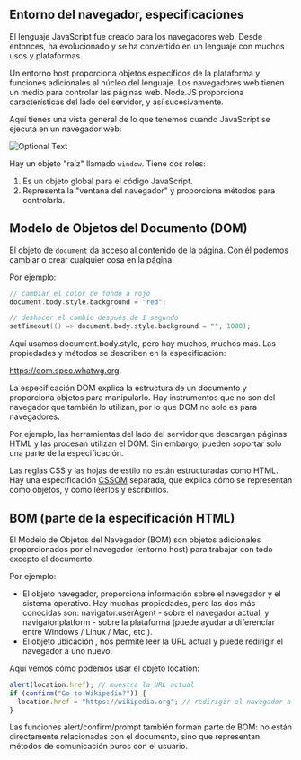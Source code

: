 ## Entorno del navegador, especificaciones

El lenguaje JavaScript fue creado para los navegadores web. Desde entonces, ha evolucionado y se ha convertido en un lenguaje con muchos usos y plataformas.

Un entorno host proporciona objetos específicos de la plataforma y funciones adicionales al núcleo del lenguaje. Los navegadores web tienen un medio para controlar las páginas web. Node.JS proporciona características del lado del servidor, y así sucesivamente.

Aquí tienes una vista general de lo que tenemos cuando JavaScript se ejecuta en un navegador web:

![Optional Text](Selección_114.png)

Hay un objeto "raíz" llamado `window`. Tiene dos roles:

1. Es un objeto global para el código JavaScript.
2. Representa la "ventana del navegador" y proporciona métodos para controlarla.

## Modelo de Objetos del Documento (DOM)

El objeto de `document` da acceso al contenido de la página. Con él podemos cambiar o crear cualquier cosa en la página.

Por ejemplo:

```h
// cambiar el color de fondo a rojo
document.body.style.background = "red";

// deshacer el cambio después de 1 segundo
setTimeout(() => document.body.style.background = "", 1000);
```

Aquí usamos document.body.style, pero hay muchos, muchos más. Las propiedades y métodos se describen en la especificación:

https://dom.spec.whatwg.org.

La especificación DOM explica la estructura de un documento y proporciona objetos para manipularlo. Hay instrumentos que no son del navegador que también lo utilizan, por lo que DOM no solo es para navegadores.

Por ejemplo, las herramientas del lado del servidor que descargan páginas HTML y las procesan utilizan el DOM. Sin embargo, pueden soportar solo una parte de la especificación.

Las reglas CSS y las hojas de estilo no están estructuradas como HTML. Hay una especificación [CSSOM](https://www.w3.org/TR/cssom-1/) separada, que explica cómo se representan como objetos, y cómo leerlos y escribirlos.

## BOM (parte de la especificación HTML)

El Modelo de Objetos del Navegador (BOM) son objetos adicionales proporcionados por el navegador (entorno host) para trabajar con todo excepto el documento.

Por ejemplo:
 
* El objeto navegador, proporciona información sobre el navegador y el sistema operativo. Hay muchas propiedades, pero las dos más conocidas son: navigator.userAgent - sobre el navegador actual, y navigator.platform - sobre la plataforma (puede ayudar a diferenciar entre Windows / Linux / Mac, etc.).
* El objeto ubicación , nos permite leer la URL actual y puede redirigir el navegador a uno nuevo.

Aquí vemos cómo podemos usar el objeto location:

```js
alert(location.href); // muestra la URL actual
if (confirm("Go to Wikipedia?")) {
  location.href = "https://wikipedia.org"; // redirigir el navegador a otra URL 
}
```

Las funciones alert/confirm/prompt también forman parte de BOM: no están directamente relacionadas con el documento, sino que representan métodos de comunicación puros con el usuario.


